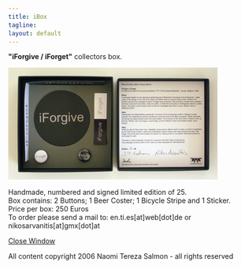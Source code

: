 ```yaml
---
title: iBox
tagline: 
layout: default
---
```



  
 **"iForgive / iForget"** collectors box.  
   
  
 ![iBox (146K)](projects/iforgiveiforget/iBox.jpg)   
  
 Handmade, numbered and signed limited edition of 25.  
 Box contains: 2 Buttons; 1 Beer Coster; 1 Bicycle Stripe and 1
Sticker.  
 Price per box: 250 Euros  
 To order please send a mail to: en.ti.es[at]web[dot]de or
nikosarvanitis[at]gmx[dot]at   
  
 [Close Window](javascript:window.close();)   
  
 All content copyright 2006 Naomi Tereza Salmon - all rights reserved
